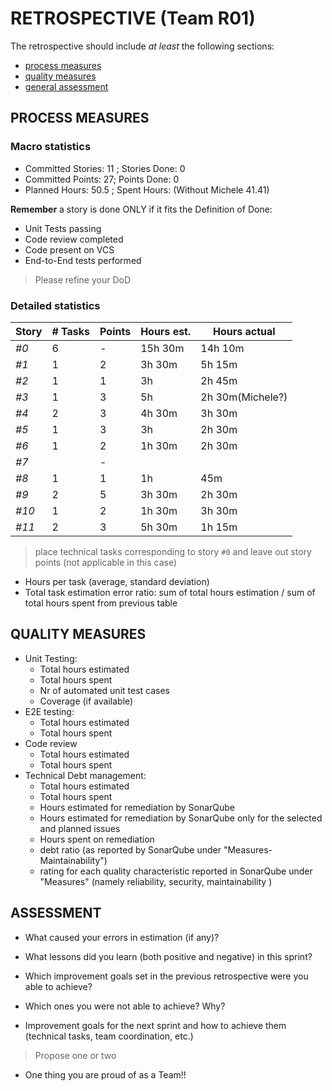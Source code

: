 # RETROSPECTIVE (Team R01)

The retrospective should include _at least_ the following
sections:

- [process measures](#process-measures)
- [quality measures](#quality-measures)
- [general assessment](#assessment)

## PROCESS MEASURES

### Macro statistics

- Committed Stories: 11 ; Stories Done: 0
- Committed Points: 27; Points Done: 0
- Planned Hours: 50.5 ; Spent Hours: (Without Michele 41.41)

**Remember** a story is done ONLY if it fits the Definition of Done:

- Unit Tests passing
- Code review completed
- Code present on VCS
- End-to-End tests performed

> Please refine your DoD

### Detailed statistics

| Story | # Tasks | Points | Hours est. | Hours actual     |
| ----- | ------- | ------ | ---------- | ---------------- |
| _#0_  | 6       | -      | 15h 30m    | 14h 10m          |
| _#1_  | 1       | 2      | 3h 30m     | 5h 15m           |
| _#2_  | 1       | 1      | 3h         | 2h 45m           |
| _#3_  | 1       | 3      | 5h         | 2h 30m(Michele?) |
| _#4_  | 2       | 3      | 4h 30m     | 3h 30m           |
| _#5_  | 1       | 3      | 3h         | 2h 30m           |
| _#6_  | 1       | 2      | 1h 30m     | 2h 30m           |
| _#7_  |         | -      |            |                  |
| _#8_  | 1       | 1      | 1h         | 45m              |
| _#9_  | 2       | 5      | 3h 30m     | 2h 30m           |
| _#10_ | 1       | 2      | 1h 30m     | 3h 30m           |
| _#11_ | 2       | 3      | 5h 30m     | 1h 15m           |

> place technical tasks corresponding to story `#0` and leave out story points (not applicable in this case)

- Hours per task (average, standard deviation)
- Total task estimation error ratio: sum of total hours estimation / sum of total hours spent from previous table

## QUALITY MEASURES

- Unit Testing:
  - Total hours estimated
  - Total hours spent
  - Nr of automated unit test cases
  - Coverage (if available)
- E2E testing:
  - Total hours estimated
  - Total hours spent
- Code review
  - Total hours estimated
  - Total hours spent
- Technical Debt management:
  - Total hours estimated
  - Total hours spent
  - Hours estimated for remediation by SonarQube
  - Hours estimated for remediation by SonarQube only for the selected and planned issues
  - Hours spent on remediation
  - debt ratio (as reported by SonarQube under "Measures-Maintainability")
  - rating for each quality characteristic reported in SonarQube under "Measures" (namely reliability, security, maintainability )

## ASSESSMENT

- What caused your errors in estimation (if any)?

- What lessons did you learn (both positive and negative) in this sprint?

- Which improvement goals set in the previous retrospective were you able to achieve?
- Which ones you were not able to achieve? Why?

- Improvement goals for the next sprint and how to achieve them (technical tasks, team coordination, etc.)

> Propose one or two

- One thing you are proud of as a Team!!

